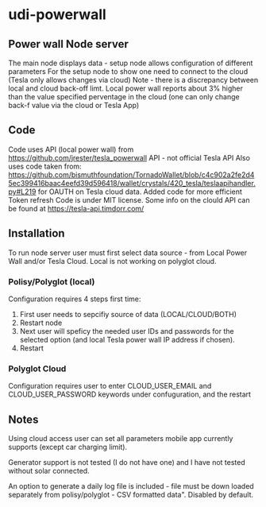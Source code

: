 # udi-powerwall
## Power wall Node server
The main node displays data - setup node allows configuration of different parameters
For the setup node to show one need to connect to the cloud (Tesla only allows changes via cloud)
Note - there is a discrepancy between local and cloud back-off limt.  Local power wall reports about 3% higher than the value specified perventage in the cloud (one can only change back-f value via the cloud or Tesla App)

## Code
Code uses API (local power wall) from https://github.com/jrester/tesla_powerwall API - not official Tesla API 
Also uses code taken from: https://github.com/bismuthfoundation/TornadoWallet/blob/c4c902a2fe2d45ec399416baac4eefd39d596418/wallet/crystals/420_tesla/teslaapihandler.py#L219 for OAUTH on Tesla cloud data.  Added code for more efficient Token refresh
Code is under MIT license.
Some info on the clould API can be found at https://tesla-api.timdorr.com/

## Installation
To run node server user must first select data source - from Local Power Wall and/or Tesla Cloud.   Local is not working on polyglot cloud.  
### Polisy/Polyglot (local) 
Configuration requires 4 steps first time:
1) First user needs to sepcifiy source of data (LOCAL/CLOUD/BOTH) 
2) Restart node
3) Next user will speficy the needed user IDs and passwords for the selected option  (and local Tesla power wall IP address if chosen).  
4) Restart

### Polyglot Cloud
Configuration requires user to enter CLOUD_USER_EMAIL and CLOUD_USER_PASSWORD keywords under confuguration, and the restart 

## Notes 
Using cloud access user can set all parameters mobile app currently supports (except car charging limit).

Generator support is not tested (I do not have one) and I have not tested without solar connected.

An option to generate a daily log file is included - file must be down loaded separately from polisy/polyglot - CSV formatted data".  Disabled by default.